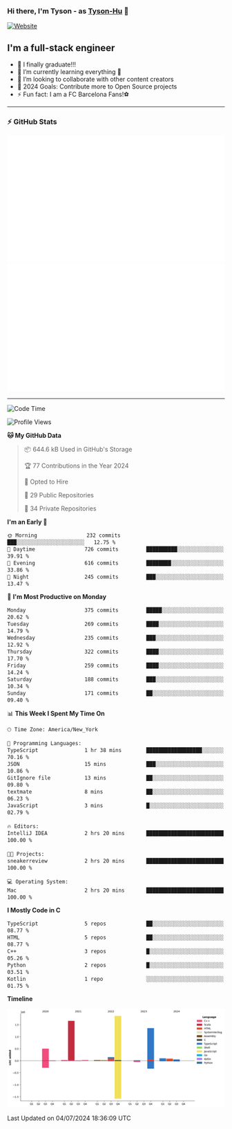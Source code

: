 ### Hi there, I'm Tyson - as [Tyson-Hu][website] 👋

[![Website](https://img.shields.io/website?label=Tianzhe.me&style=for-the-badge&url=https%3A%2F%2Ftianzhe.me)](https://tianzhe.me)


## I'm a full-stack engineer

- 🔭 I finally graduate!!!
- 🌱 I’m currently learning everything 🤣
- 👯 I’m looking to collaborate with other content creators
- 🥅 2024 Goals: Contribute more to Open Source projects
- ⚡ Fun fact: I am a FC Barcelona Fans!⚽️

---

### ⚡️ GitHub Stats
![](https://raw.githubusercontent.com/Tyson-Hu/github-stats-card/master/generated/overview.svg)
![](https://raw.githubusercontent.com/Tyson-Hu/github-stats-card/master/generated/languages.svg)

---

<!--START_SECTION:waka-->
![Code Time](http://img.shields.io/badge/Code%20Time-156%20hrs%2023%20mins-blue)

![Profile Views](http://img.shields.io/badge/Profile%20Views-0-blue)

**🐱 My GitHub Data** 

> 📦 644.6 kB Used in GitHub's Storage 
 > 
> 🏆 77 Contributions in the Year 2024
 > 
> 💼 Opted to Hire
 > 
> 📜 29 Public Repositories 
 > 
> 🔑 34 Private Repositories 
 > 
**I'm an Early 🐤** 

```text
🌞 Morning                232 commits         ███░░░░░░░░░░░░░░░░░░░░░░   12.75 % 
🌆 Daytime                726 commits         ██████████░░░░░░░░░░░░░░░   39.91 % 
🌃 Evening                616 commits         ████████░░░░░░░░░░░░░░░░░   33.86 % 
🌙 Night                  245 commits         ███░░░░░░░░░░░░░░░░░░░░░░   13.47 % 
```
📅 **I'm Most Productive on Monday** 

```text
Monday                   375 commits         █████░░░░░░░░░░░░░░░░░░░░   20.62 % 
Tuesday                  269 commits         ████░░░░░░░░░░░░░░░░░░░░░   14.79 % 
Wednesday                235 commits         ███░░░░░░░░░░░░░░░░░░░░░░   12.92 % 
Thursday                 322 commits         ████░░░░░░░░░░░░░░░░░░░░░   17.70 % 
Friday                   259 commits         ████░░░░░░░░░░░░░░░░░░░░░   14.24 % 
Saturday                 188 commits         ███░░░░░░░░░░░░░░░░░░░░░░   10.34 % 
Sunday                   171 commits         ██░░░░░░░░░░░░░░░░░░░░░░░   09.40 % 
```


📊 **This Week I Spent My Time On** 

```text
🕑︎ Time Zone: America/New_York

💬 Programming Languages: 
TypeScript               1 hr 38 mins        ██████████████████░░░░░░░   70.16 % 
JSON                     15 mins             ███░░░░░░░░░░░░░░░░░░░░░░   10.86 % 
GitIgnore file           13 mins             ██░░░░░░░░░░░░░░░░░░░░░░░   09.80 % 
textmate                 8 mins              ██░░░░░░░░░░░░░░░░░░░░░░░   06.23 % 
JavaScript               3 mins              █░░░░░░░░░░░░░░░░░░░░░░░░   02.79 % 

🔥 Editors: 
IntelliJ IDEA            2 hrs 20 mins       █████████████████████████   100.00 % 

🐱‍💻 Projects: 
sneakerreview            2 hrs 20 mins       █████████████████████████   100.00 % 

💻 Operating System: 
Mac                      2 hrs 20 mins       █████████████████████████   100.00 % 
```

**I Mostly Code in C** 

```text
TypeScript               5 repos             ██░░░░░░░░░░░░░░░░░░░░░░░   08.77 % 
HTML                     5 repos             ██░░░░░░░░░░░░░░░░░░░░░░░   08.77 % 
C++                      3 repos             █░░░░░░░░░░░░░░░░░░░░░░░░   05.26 % 
Python                   2 repos             █░░░░░░░░░░░░░░░░░░░░░░░░   03.51 % 
Kotlin                   1 repo              ░░░░░░░░░░░░░░░░░░░░░░░░░   01.75 % 
```



**Timeline**

![Lines of Code chart](https://raw.githubusercontent.com/Tyson-Hu/Tyson-Hu/main/assets/bar_graph.png)


 Last Updated on 04/07/2024 18:36:09 UTC
<!--END_SECTION:waka-->


[website]: https://github.com/Tyson-Hu
